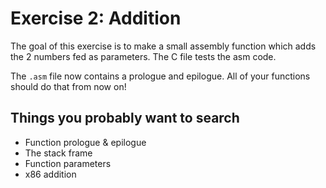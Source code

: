 # Exercise 2: Addition
The goal of this exercise is to make a small assembly function which adds the 2
numbers fed as parameters. The C file tests the asm code.

The `.asm` file now contains a prologue and epilogue. All of your functions
should do that from now on!

## Things you probably want to search
- Function prologue & epilogue
- The stack frame
- Function parameters
- x86 addition
